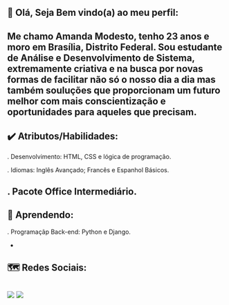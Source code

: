 👋 Olá, Seja Bem vindo(a) ao meu perfil:
-
Me chamo Amanda Modesto, tenho 23 anos e moro em Brasília, Distrito Federal. Sou estudante de Análise e Desenvolvimento de Sistema, extremamente criativa e na busca por novas formas de facilitar não só o nosso dia a dia mas também souluções que proporcionam um futuro melhor com mais conscientização e oportunidades para aqueles que precisam.
-
✔️ Atributos/Habilidades:
-
. Desenvolvimento: HTML, CSS e lógica de programação.

. Idiomas: Inglês Avançado; Francês e Espanhol Básicos.

. Pacote Office Intermediário.
-
🌱 Aprendendo:
-
. Programaçãp Back-end: Python e Django.

-
🗺️ Redes Sociais:
-
[<img src= "https://img.shields.io/badge/amanda_velozo2@hotmail.com-0078D4?style=for-the-badge&logo=microsoft-outlook&logoColor=white"/>](mailto:"amanda_velozo2@hotmail.com") 
[<img src="https://img.shields.io/badge/linkedin-%230077B5.svg?&style=for-the-badge&logo=linkedin&logoColor=white" />](https://www.linkedin.com/in/amanda-modesto-196a161b7/)
-

<!---
AMND22/AMND22 is a ✨ special ✨ repository because its `README.md` (this file) appears on your GitHub profile.
You can click the Preview link to take a look at your changes.
--->
